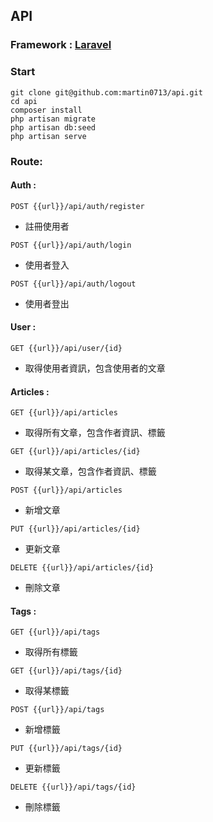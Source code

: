 ## API

### Framework : [Laravel](https://laravel.com/docs)

### Start

```
git clone git@github.com:martin0713/api.git
cd api
composer install
php artisan migrate
php artisan db:seed
php artisan serve
```

### Route:

#### Auth :

`POST {{url}}/api/auth/register`

-   註冊使用者

`POST {{url}}/api/auth/login`

-   使用者登入

`POST {{url}}/api/auth/logout`

-   使用者登出

#### User :

`GET {{url}}/api/user/{id}`

-   取得使用者資訊，包含使用者的文章

#### Articles :

`GET {{url}}/api/articles`

-   取得所有文章，包含作者資訊、標籤

`GET {{url}}/api/articles/{id}`

-   取得某文章，包含作者資訊、標籤

`POST {{url}}/api/articles`

-   新增文章

`PUT {{url}}/api/articles/{id}`

-   更新文章

`DELETE {{url}}/api/articles/{id}`

-   刪除文章

#### Tags :

`GET {{url}}/api/tags`

-   取得所有標籤

`GET {{url}}/api/tags/{id}`

-   取得某標籤

`POST {{url}}/api/tags`

-   新增標籤

`PUT {{url}}/api/tags/{id}`

-   更新標籤

`DELETE {{url}}/api/tags/{id}`

-   刪除標籤
